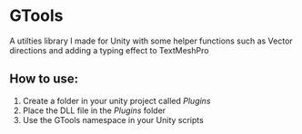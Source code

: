 # GTools
A utilties library I made for Unity with some helper functions such as Vector directions and adding a typing effect to TextMeshPro

## How to use:
1. Create a folder in your unity project called *Plugins*
2. Place the DLL file in the *Plugins* folder
3. Use the GTools namespace in your Unity scripts
